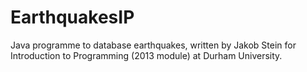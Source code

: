 # EarthquakesIP
Java programme to database earthquakes, written by Jakob Stein for Introduction to Programming (2013 module) at Durham University.
